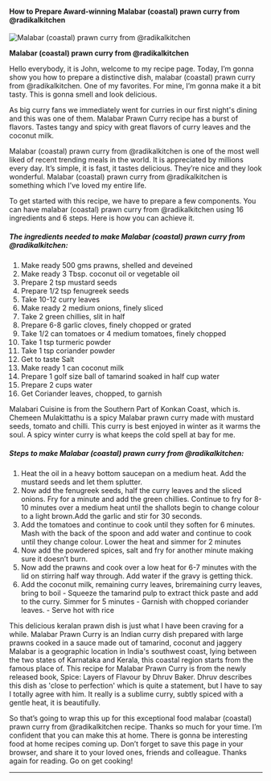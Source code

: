             

#### How to Prepare Award-winning Malabar (coastal) prawn curry from @radikalkitchen

![Malabar (coastal) prawn curry from @radikalkitchen](https://img-global.cpcdn.com/recipes/0433b388303eb228/751x532cq70/malabar-coastal-prawn-curry-from-radikalkitchen-recipe-main-photo.jpg)

**Malabar (coastal) prawn curry from @radikalkitchen**

Hello everybody, it is John, welcome to my recipe page. Today, I’m gonna show you how to prepare a distinctive dish, malabar (coastal) prawn curry from @radikalkitchen. One of my favorites. For mine, I’m gonna make it a bit tasty. This is gonna smell and look delicious.

As big curry fans we immediately went for curries in our first night's dining and this was one of them. Malabar Prawn Curry recipe has a burst of flavors. Tastes tangy and spicy with great flavors of curry leaves and the coconut milk.

Malabar (coastal) prawn curry from @radikalkitchen is one of the most well liked of recent trending meals in the world. It is appreciated by millions every day. It’s simple, it is fast, it tastes delicious. They’re nice and they look wonderful. Malabar (coastal) prawn curry from @radikalkitchen is something which I’ve loved my entire life.

To get started with this recipe, we have to prepare a few components. You can have malabar (coastal) prawn curry from @radikalkitchen using 16 ingredients and 6 steps. Here is how you can achieve it.

##### The ingredients needed to make Malabar (coastal) prawn curry from @radikalkitchen:

1.  Make ready 500 gms prawns, shelled and deveined
2.  Make ready 3 Tbsp. coconut oil or vegetable oil
3.  Prepare 2 tsp mustard seeds
4.  Prepare 1/2 tsp fenugreek seeds
5.  Take 10-12 curry leaves
6.  Make ready 2 medium onions, finely sliced
7.  Take 2 green chillies, slit in half
8.  Prepare 6-8 garlic cloves, finely chopped or grated
9.  Take 1/2 can tomatoes or 4 medium tomatoes, finely chopped
10.  Take 1 tsp turmeric powder
11.  Take 1 tsp coriander powder
12.  Get to taste Salt
13.  Make ready 1 can coconut milk
14.  Prepare 1 golf size ball of tamarind soaked in half cup water
15.  Prepare 2 cups water
16.  Get Coriander leaves, chopped, to garnish

Malabari Cuisine is from the Southern Part of Konkan Coast, which is. Chemeen Mulakittathu is a spicy Malabar prawn curry made with mustard seeds, tomato and chilli. This curry is best enjoyed in winter as it warms the soul. A spicy winter curry is what keeps the cold spell at bay for me.

##### Steps to make Malabar (coastal) prawn curry from @radikalkitchen:

1.  Heat the oil in a heavy bottom saucepan on a medium heat. Add the mustard seeds and let them splutter.
2.  Now add the fenugreek seeds, half the curry leaves and the sliced onions. Fry for a minute and add the green chillies. Continue to fry for 8-10 minutes over a medium heat until the shallots begin to change colour to a light brown.Add the garlic and stir for 30 seconds.
3.  Add the tomatoes and continue to cook until they soften for 6 minutes. Mash with the back of the spoon and add water and continue to cook until they change colour. Lower the heat and simmer for 2 minutes
4.  Now add the powdered spices, salt and fry for another minute making sure it doesn’t burn.
5.  Now add the prawns and cook over a low heat for 6-7 minutes with the lid on stirring half way through. Add water if the gravy is getting thick.
6.  Add the coconut milk, remaining curry leaves, briremaining curry leaves, bring to boil - Squeeze the tamarind pulp to extract thick paste and add to the curry. Simmer for 5 minutes - Garnish with chopped coriander leaves. - Serve hot with rice

This delicious keralan prawn dish is just what I have been craving for a while. Malabar Prawn Curry is an Indian curry dish prepared with large prawns cooked in a sauce made out of tamarind, coconut and jaggery Malabar is a geographic location in India's southwest coast, lying between the two states of Karnataka and Kerala, this coastal region starts from the famous place of. This recipe for Malabar Prawn Curry is from the newly released book, Spice: Layers of Flavour by Dhruv Baker. Dhruv describes this dish as 'close to perfection' which is quite a statement, but I have to say I totally agree with him. It really is a sublime curry, subtly spiced with a gentle heat, it is beautifully.

So that’s going to wrap this up for this exceptional food malabar (coastal) prawn curry from @radikalkitchen recipe. Thanks so much for your time. I’m confident that you can make this at home. There is gonna be interesting food at home recipes coming up. Don’t forget to save this page in your browser, and share it to your loved ones, friends and colleague. Thanks again for reading. Go on get cooking!

* * *